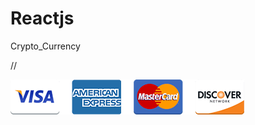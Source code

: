 # Reactjs

Crypto_Currency

// <!-- ![GitHub Logo](/frontEnd/assets/images/footerCards.png) -->

![foxdemo](https://github.com/Mojtaba-Pourkhanlar/Currency_Project/blob/master/src/frontEnd/assets/images/footerCards.png)
